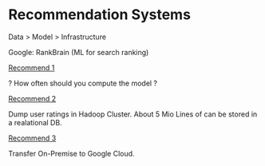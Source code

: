 # Recommendation Systems

Data > Model > Infrastructure

Google: RankBrain (ML for search ranking)

[Recommend 1](../../img/gcp_recommend_1.png)

? How often should you compute the model ?

[Recommend 2](../../img/gcp_recommend_2.png)

Dump user ratings in Hadoop Cluster. About 5 Mio Lines of can be stored in a realational DB.

[Recommend 3](../../img/gcp_recommend_3.png)

Transfer On-Premise to Google Cloud.

